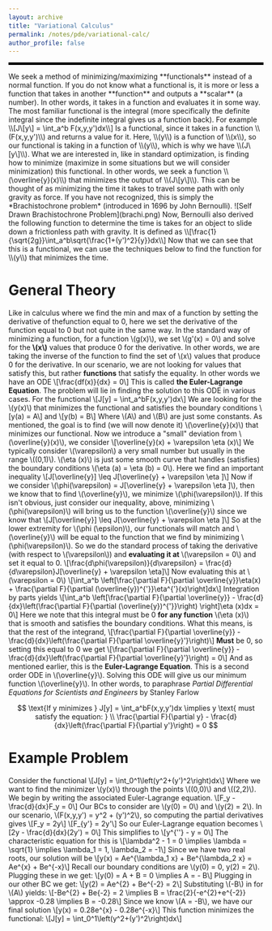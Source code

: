 ```yaml
---
layout: archive
title: "Variational Calculus"
permalink: /notes/pde/variational-calc/
author_profile: false
--- 
```

<hr style="border: 2px solid black;">
We seek a method of minimizing/maximizing **functionals** instead of a normal function. If you do not know what a functional is, it is more or less a function that takes in another **function** and outputs a **scalar** (a number). In other words, it takes in a function and evaluates it in some way. The most familiar functional is the integral (more specifically the definite integral since the indefinite integral gives us a function back). For example
\\[J\[y\] = \int_a^b F(x,y,y')dx\\]
Is a functional, since it takes in a function \\(F(x,y,y')\\) and returns a value for it. Here, \\(y\\) is a function of \\(x\\), so our functional is taking in a function of \\(y\\), which is why we have \\(J\[y\]\\). What we are interested in, like in standard optimization, is finding how to minimize (maximize in some situations but we will consider minimization) this functional. In other words, we seek a function \\(\overline{y}(x)\\) that minimizes the output of \\(J\[y\]\\). This can be thought of as minimizing the time it takes to travel some path with only gravity as force. If you have not recognized, this is simply the *Brachistochrone problem* (introduced in 1696 by John Bernoulli). 
![Self Drawn Brachistochrone Problem](brachi.png)
Now, Bernoulli also derived the following function to determine the time is takes for an object to slide down a frictionless path with gravity. It is defined as
\\[\frac{1}{\sqrt{2g}}\int_a^b\sqrt{\frac{1+(y')^2}{y}}dx\\]
Now that we can see that this is a functional, we can use the techniques below to find the function for \\(y\\) that minimizes the time.

General Theory
===
Like in calculus where we find the min and max of a function by setting the derivative of thefunction equal to 0, here we set the derivative of the function equal to 0 but not quite in the same way. In the standard way of minimizing a function, for a function \\(g(x)\\), we set \\(g'(x) = 0\\) and solve for the **\\(x\\)** values that produce 0 for the derivative. In other words, we are taking the inverse of the function to find the set of \\(x\\) values that produce 0 for the derivative. In our scenario, we are not looking for values that satisfy this, but rather **functions** that satisfy the equality. In other words we have an ODE 
\\[\frac{df(x)}{dx} = 0\\]
This is called **the Euler-Lagrange Equation**. The problem will lie in finding the solution to this ODE in various cases. For the functional
\\[J\[y\] = \int_a^bF(x,y,y')dx\\]
We are looking for the \\(y(x)\\) that minimizes the functional and satisfies the boundary conditions 
\\[y(a) = A\\]
and
\\[y(b) = B\\]
Where \\(A\\) and \\(B\\) are just some constants. As mentioned, the goal is to find (we will now denote it) \\(\overline{y}(x)\\) that minimizes our functional. Now we introduce a "small" deviation from \\(\overline{y}(x)\\), we consider
\\[\overline{y}(x) + \varepsilon \eta (x)\\]
We typically consider \\(\varepsilon\\) a very small number but usually in the range \\((0,1)\\). \\(\eta (x)\\) is just some smooth curve that handles (satisfies) the boundary conditions \\(\eta (a) = \eta (b) = 0\\). Here we find an important inequality
\\[J\[\overline{y}\] \leq J\[\overline{y} + \varepsilon \eta \]\\]
Now if we consider \\(\phi(\varepsilon) = J\[\overline{y} + \varepsilon \eta \]\\), then we know that to find \\(\overline{y}\\), we minimize \\(\phi(\varepsilon)\\). If this isn't obvious, just consider our inequality, above, minimizing \\(\phi(\varepsilon)\\) will bring us to the function \\(\overline{y}\\) since we know that 
\\[J\[\overline{y}\] \leq J\[\overline{y} + \varepsilon \eta \]\\]
So at the lower extremity for \\(\phi (\epsilon)\\), our functionals will match and \\(\overline{y}\\) will be equal to the function that we find by minimizing \\(\phi(\varepsilon)\\). So we do the standard process of taking the derivative (with respect to \\(\varepsilon\\)) and **evaluating it at** \\(\varepsilon = 0\\) and set it equal to 0.
\\[\frac{d\phi(\varepsilon)}{d\varepsilon} = \frac{d}{d\varepsilon}J\[\overline{y} + \varepsilon \eta\]\\]
Now evaluating this at \\(\varepsilon = 0\\) 
\\[\int_a^b \left\[\frac{\partial F}{\partial \overline{y}}\eta(x) + \frac{\partial F}{\partial (\overline{y})^{\'}}\eta^{\'}(x)\right\]dx\\]
Integration by parts yields
\\[\int_a^b \left\[\frac{\partial F}{\partial \overline{y}} - \frac{d}{dx}\left(\frac{\partial F}{\partial (\overline{y})^{\'}}\right) \right\]\eta (x)dx = 0\\]
Here we note that this integral must be 0 **for any function** \\(\eta (x)\\) that is smooth and satisfies the boundary conditions. What this means, is that the rest of the integrand, 
\\[\frac{\partial F}{\partial \overline{y}} - \frac{d}{dx}\left(\frac{\partial F}{\partial \overline{y}'}\right)\\]
**Must** be 0, so setting this equal to 0 we get
\\[\frac{\partial F}{\partial \overline{y}} - \frac{d}{dx}\left(\frac{\partial F}{\partial \overline{y}'}\right) = 0\\]
And as mentioned earlier, this is the **Euler-Lagrange Equation**. This is a second order ODE in \\(\overline{y}\\). Solving this ODE will give us our minimum function \\(\overline{y}\\). In other words, to paraphrase *Partial Differential Equations for Scientists and Engineers* by Stanley Farlow

<div style="text-align: center;">
$$
\text{If y minimizes } J[y] = \int_a^bF(x,y,y')dx \implies y \text{ must satisfy the equation: } \\
\frac{\partial F}{\partial y} - \frac{d}{dx}\left(\frac{\partial F}{\partial y'}\right) = 0
$$
</div>


Example Problem
===
Consider the functional 
\\[J\[y\] = \int_0^1\left(y^2+(y')^2\right)dx\\]
Where we want to find the minimizer \\(y(x)\\) through the points \\((0,0)\\) and \\((2,2)\\). We begin by writing the associated Euler-Lagrange equation.
\\[F_y - \frac{d}{dx}F_y = 0\\]
Our BCs to consider are \\(y(0) = 0\\) and \\(y(2) = 2\\). In our scenario, \\(F(x,y,y') = y^2 + (y')^2\\), so computing the partial derivatives gives
\\[F_y = 2y\\]
\\[F_{y'} = 2y'\\]
So our Euler-Lagrange equation becomes
\\[2y - \frac{d}{dx}(2y') = 0\\]
This simplifies to 
\\[y^{\''} - y = 0\\]
The characteristic equation for this is
\\[\lambda^2 - 1 = 0 \implies \lambda = \sqrt{1} \implies \lambda_1 = 1, \lambda_2 = -1\\]
Since we have two real roots, our solution will be 
\\[y(x) = Ae^{\lambda_1 x} + Be^{\lambda_2 x} = Ae^{x} + Be^{-x}\\]
Recall our boundary conditions are \\(y(0) = 0, y(2) = 2\\). Plugging these in we get:
\\[y(0) = A + B = 0 \implies A = - B\\]
Plugging in our other BC we get:
\\[y(2) = Ae^{2} + Be^{-2} = 2\\]
Substituting \\(-B\\) in for \\(A\\) yields:
\\[-Be^{2} + Be{-2} = 2 \implies B = \frac{2}{-e^{2}+e^{-2}} \approx -0.28 \implies B = -0.28\\]
Since we know \\(A = -B\\), we have our final solution
\\[y(x) = 0.28e^{x} - 0.28e^{-x}\\]
This function minimizes the functional: 
\\[J\[y\] = \int_0^1\left(y^2+(y')^2\right)dx\\]



